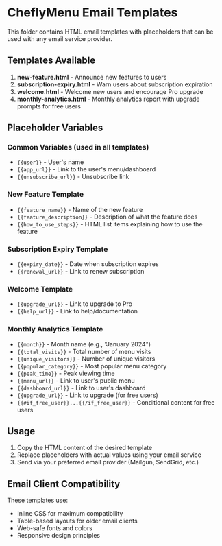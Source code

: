 # CheflyMenu Email Templates

This folder contains HTML email templates with placeholders that can be used with any email service provider.

## Templates Available

1. **new-feature.html** - Announce new features to users
2. **subscription-expiry.html** - Warn users about subscription expiration
3. **welcome.html** - Welcome new users and encourage Pro upgrade
4. **monthly-analytics.html** - Monthly analytics report with upgrade prompts for free users

## Placeholder Variables

### Common Variables (used in all templates)
- `{{user}}` - User's name
- `{{app_url}}` - Link to the user's menu/dashboard
- `{{unsubscribe_url}}` - Unsubscribe link

### New Feature Template
- `{{feature_name}}` - Name of the new feature
- `{{feature_description}}` - Description of what the feature does
- `{{how_to_use_steps}}` - HTML list items explaining how to use the feature

### Subscription Expiry Template
- `{{expiry_date}}` - Date when subscription expires
- `{{renewal_url}}` - Link to renew subscription

### Welcome Template
- `{{upgrade_url}}` - Link to upgrade to Pro
- `{{help_url}}` - Link to help/documentation

### Monthly Analytics Template
- `{{month}}` - Month name (e.g., "January 2024")
- `{{total_visits}}` - Total number of menu visits
- `{{unique_visitors}}` - Number of unique visitors
- `{{popular_category}}` - Most popular menu category
- `{{peak_time}}` - Peak viewing time
- `{{menu_url}}` - Link to user's public menu
- `{{dashboard_url}}` - Link to user's dashboard
- `{{upgrade_url}}` - Link to upgrade (for free users)
- `{{#if_free_user}}...{{/if_free_user}}` - Conditional content for free users

## Usage

1. Copy the HTML content of the desired template
2. Replace placeholders with actual values using your email service
3. Send via your preferred email provider (Mailgun, SendGrid, etc.)

## Email Client Compatibility

These templates use:
- Inline CSS for maximum compatibility
- Table-based layouts for older email clients
- Web-safe fonts and colors
- Responsive design principles
